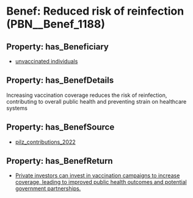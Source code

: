 # Benef: __Reduced risk of reinfection__ (PBN__Benef_1188)

## Property: has_Beneficiary

* [unvaccinated individuals](../Stakeholder/PBN__Stakeholder_463)

## Property: has_BenefDetails

Increasing vaccination coverage reduces the risk of reinfection, contributing to overall public health and preventing strain on healthcare systems

## Property: has_BenefSource

* [pilz_contributions_2022](../Article/PBN__Article_245)

## Property: has_BenefReturn

* [Private investors can invest in vaccination campaigns to increase coverage, leading to improved public health outcomes and potential government partnerships.](../BenefReturn/PBN__BenefReturn_1324)

